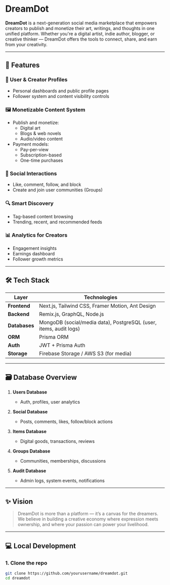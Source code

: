 # DreamDot

**DreamDot** is a next-generation social media marketplace that empowers creators to publish and monetize their art, writings, and thoughts in one unified platform. Whether you're a digital artist, indie author, blogger, or creative thinker — DreamDot offers the tools to connect, share, and earn from your creativity.

---

## 🚀 Features

### 👤 User & Creator Profiles
- Personal dashboards and public profile pages
- Follower system and content visibility controls

### 🖼️ Monetizable Content System
- Publish and monetize:
  - Digital art
  - Blogs & web novels
  - Audio/video content
- Payment models:
  - Pay-per-view
  - Subscription-based
  - One-time purchases

### 🧵 Social Interactions
- Like, comment, follow, and block
- Create and join user communities (Groups)

### 🔍 Smart Discovery
- Tag-based content browsing
- Trending, recent, and recommended feeds

### 📊 Analytics for Creators
- Engagement insights
- Earnings dashboard
- Follower growth metrics

---

## 🛠️ Tech Stack

| Layer         | Technologies                                                                 |
|---------------|------------------------------------------------------------------------------|
| **Frontend**  | Next.js, Tailwind CSS, Framer Motion, Ant Design                             |
| **Backend**   | Remix.js, GraphQL, Node.js                                                   |
| **Databases** | MongoDB (social/media data), PostgreSQL (user, items, audit logs)           |
| **ORM**       | Prisma ORM                                                                   |
| **Auth**      | JWT + Prisma Auth                                                            |
| **Storage**   | Firebase Storage / AWS S3 (for media)                                        |

---

## 🗃️ Database Overview

1. **Users Database**
   - Auth, profiles, user analytics

2. **Social Database**
   - Posts, comments, likes, follow/block actions

3. **Items Database**
   - Digital goods, transactions, reviews

4. **Groups Database**
   - Communities, memberships, discussions

5. **Audit Database**
   - Admin logs, system events, notifications

---

## ✨ Vision

> DreamDot is more than a platform — it’s a canvas for the dreamers. We believe in building a creative economy where expression meets ownership, and where your passion can power your livelihood.

---

## 💻 Local Development

### 1. Clone the repo
```bash
git clone https://github.com/yourusername/dreamdot.git
cd dreamdot
```
